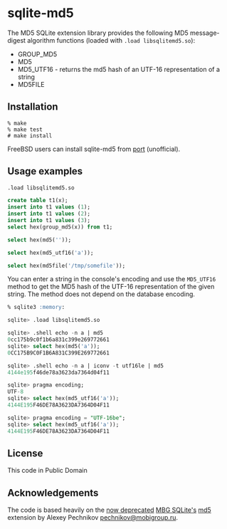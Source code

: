 # sqlite-md5

The MD5 SQLite extension library provides the following MD5 message-digest
algorithm functions (loaded with `.load libsqlitemd5.so`):
- GROUP_MD5
- MD5
- MD5_UTF16 - returns the md5 hash of an UTF-16 representation of a string
- MD5FILE

## Installation
~~~
% make
% make test
# make install
~~~
FreeBSD users can install sqlite-md5 from [port](https://github.com/moisseev/unofficial-freebsd-ports/tree/master/databases/sqlite-md5) (unofficial).

## Usage examples

~~~sql
.load libsqlitemd5.so

create table t1(x);
insert into t1 values (1);
insert into t1 values (2);
insert into t1 values (3);
select hex(group_md5(x)) from t1;

select hex(md5(''));

select hex(md5_utf16('a'));

select hex(md5file('/tmp/somefile'));
~~~

You can enter a string in the console's encoding and use the `MD5_UTF16` method to get the MD5 hash of the UTF-16 representation of the given string. The method does not depend on the database encoding.
~~~sql
% sqlite3 :memory:

sqlite> .load libsqlitemd5.so

sqlite> .shell echo -n a | md5
0cc175b9c0f1b6a831c399e269772661
sqlite> select hex(md5('a'));
0CC175B9C0F1B6A831C399E269772661

sqlite> .shell echo -n a | iconv -t utf16le | md5
4144e195f46de78a3623da7364d04f11

sqlite> pragma encoding;
UTF-8
sqlite> select hex(md5_utf16('a'));
4144E195F46DE78A3623DA7364D04F11

sqlite> pragma encoding = "UTF-16be";
sqlite> select hex(md5_utf16('a'));
4144E195F46DE78A3623DA7364D04F11
~~~

## License

This code in Public Domain

## Acknowledgements

The code is based heavily on the [now deprecated](http://sqlite.mobigroup.ru/info/4bc6cd8ee0d78355) [MBG SQLite's](http://sqlite.mobigroup.ru) [md5](http://sqlite.mobigroup.ru/dir?name=ext/md5) extension by Alexey Pechnikov <pechnikov@mobigroup.ru>.
